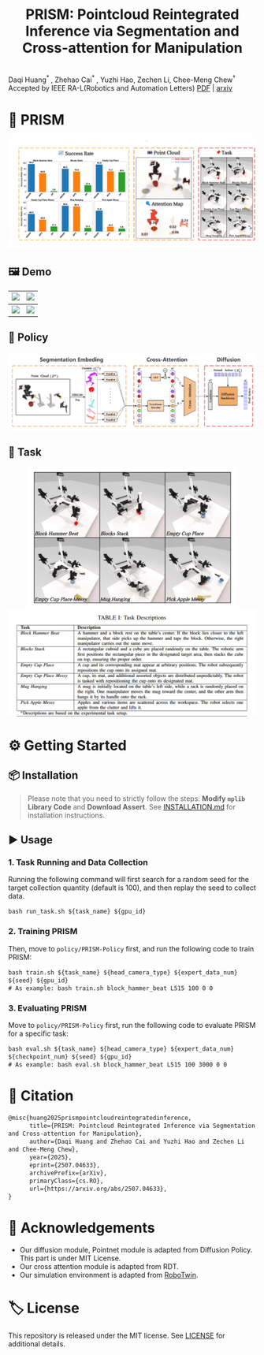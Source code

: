 <h1 align="center">
    PRISM: Pointcloud Reintegrated Inference via Segmentation and Cross-attention for Manipulation<br>
</h1>

<br>Daqi Huang<sup>* </sup>, Zhehao Cai<sup>* </sup>, Yuzhi Hao, Zechen Li, Chee-Meng Chew<sup>†</sup>
Accepted by IEEE RA-L(Robotics and Automation Letters)
[PDF](https://arxiv.org/pdf/2507.04633) | [arxiv](http://arxiv.org/abs/2507.04633)<br>
# 🚀 PRISM
![abstra](./files/abstra.png)
## 🖼️ Demo
| <img src="./files/blocks_stack.gif" width="450"> | <img src="./files/empty_cup_place.gif" width="450"> |
| --- | --- |
| <img src="./files/empty_cup_place_messy.gif" width="450"> | <img src="./files/pick_apple_messy.gif" width="450"> |

## 🧩 Policy
![Method](./files/method.png)
## 🎯 Task
<p align="center">
  <img src="./files/task.png" alt="task" width="420"> <img src="./files/task_descrip.png" alt="task_descrip" width=580">
</p>


# ⚙️ Getting Started

## 📦 Installation
> Please note that you need to strictly follow the steps: **Modify `mplib` Library Code** and **Download Assert**.
See [INSTALLATION.md](./INSTALLATION.md) for installation instructions.

## ▶️ Usage 
### 1. Task Running and Data Collection
Running the following command will first search for a random seed for the target collection quantity (default is 100), and then replay the seed to collect data.
```
bash run_task.sh ${task_name} ${gpu_id}
```
### 2. Training PRISM
Then, move to `policy/PRISM-Policy` first, and run the following code to train PRISM:
```
bash train.sh ${task_name} ${head_camera_type} ${expert_data_num} ${seed} ${gpu_id}
# As example: bash train.sh block_hammer_beat L515 100 0 0
```
### 3. Evaluating PRISM
Move to `policy/PRISM-Policy` first, run the following code to evaluate PRISM for a specific task:
```
bash eval.sh ${task_name} ${head_camera_type} ${expert_data_num} ${checkpoint_num} ${seed} ${gpu_id}
# As example: bash eval.sh block_hammer_beat L515 100 3000 0 0
```
# 🔖 Citation
```
@misc{huang2025prismpointcloudreintegratedinference,
      title={PRISM: Pointcloud Reintegrated Inference via Segmentation and Cross-attention for Manipulation}, 
      author={Daqi Huang and Zhehao Cai and Yuzhi Hao and Zechen Li and Chee-Meng Chew},
      year={2025},
      eprint={2507.04633},
      archivePrefix={arXiv},
      primaryClass={cs.RO},
      url={https://arxiv.org/abs/2507.04633}, 
}
```

# 🙏 Acknowledgements
- Our diffusion module, Pointnet module is adapted from Diffusion Policy. This part is under MIT License.
- Our cross attention module is adapted from RDT.
- Our simulation environment is adapted from [RoboTwin](https://github.com/TianxingChen/RoboTwin).

# 🏷 License
This repository is released under the MIT license. See [LICENSE](./LICENSE.txt) for additional details.


